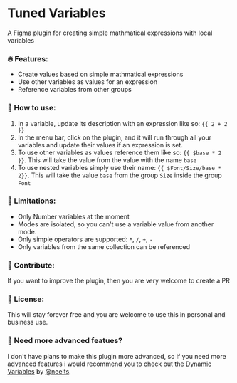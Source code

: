 # Tuned Variables

A Figma plugin for creating simple mathmatical expressions with local variables

### 🔥 Features:
- Create values based on simple mathmatical expressions
- Use other variables as values for an expression
- Reference variables from other groups

### 🚀 How to use:
1. In a variable, update its description with an expression like so: `{{ 2 + 2 }}`
2. In the menu bar, click on the plugin, and it will run through all your variables and update their values if an expression is set.
3. To use other variables as values reference them like so: `{{ $base * 2 }}`. This will take the value from the value with the name `base`
4. To use nested variables simply use their name: `{{ $Font/Size/base * 2}}`. This will take the value `base` from the group `Size` inside the group `Font`


### 🚧 Limitations:
- Only Number variables at the moment
- Modes are isolated, so you can't use a variable value from another mode.
- Only simple operators are supported: `*`, `/`, `+`, `-`
- Only variables from the same collection can be referenced

### 🎁 Contribute:
If you want to improve the plugin, then you are very welcome to create a PR

### 🤝 License:
This will stay forever free and you are welcome to use this in personal and business use.

### 💎 Need more advanced featues?
I don't have plans to make this plugin more advanced, so if you need more advanced features i would recommend you to check out the <a href="https://www.figma.com/community/plugin/1365339609215368041/dynamic-variables">Dynamic Variables</a> by <a href="https://www.figma.com/@neelts">@neelts</a>.
